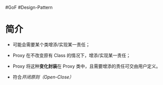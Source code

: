 #GoF #Design-Pattern 


# 简介
- 可能会需要某个类增添/实现某一责任；
- Proxy 在不改变原有 Class 的情况下，增添/实现某一责任；
- Proxy 将这种**变化封装**在 Proxy 类中，且需要增添的责任可交由用户定义。

- 符合*开闭原则（Open-Close）*